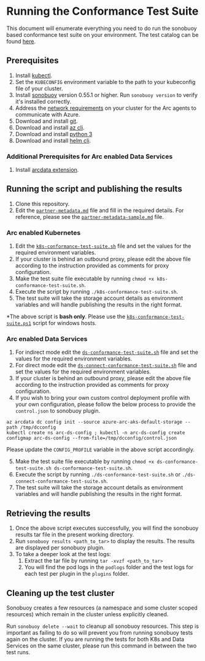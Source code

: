# Running the Conformance Test Suite

This document will enumerate everything you need to do run the sonobuoy based conformance test suite on your environment. The test catalog can be found [here](catalog.md).

## Prerequisites

1. Install [kubectl](https://kubernetes.io/docs/tasks/tools/#kubectl).
2. Set the `KUBECONFIG` environment variable to the path to your kubeconfig file of your cluster.
3. Install [sonobuoy](https://github.com/vmware-tanzu/sonobuoy#installation) version 0.55.1 or higher. Run `sonobuoy version` to verify it's installed correctly.
4. Address the [network requirements](https://docs.microsoft.com/en-us/azure/azure-arc/kubernetes/quickstart-connect-cluster#meet-network-requirements) on your cluster for the Arc agents to communicate with Azure.
5. Download and install [git](https://git-scm.com/downloads).
6. Download and install [az cli](https://docs.microsoft.com/en-us/cli/azure/install-azure-cli).
7. Download and install [python 3](https://www.python.org/downloads)
8. Download and install [helm cli](https://v3-1-0.helm.sh/docs/intro/install/).

### Additional Prerequisites for Arc enabled Data Services

1. Install [arcdata extension](https://docs.microsoft.com/en-us/azure/azure-arc/data/release-notes).

## Running the script and publishing the results

1. Clone this repository.
2. Edit the [`partner-metadata.md`](partner-metadata.md) file and fill in the required details. For reference, please see the [`partner-metadata-sample.md`](partner-metadata-sample.md) file.

### Arc enabled Kubernetes
1. Edit the [`k8s-conformance-test-suite.sh`](k8s-conformance-test-suite.sh) file and set the values for the required environment variables.
2. If your cluster is behind an outbound proxy, please edit the above file according to the instruction provided as comments for proxy configuration.
3. Make the test suite file executable by running `chmod +x k8s-conformance-test-suite.sh`.
4. Execute the script by running `./k8s-conformance-test-suite.sh`.
5. The test suite will take the storage account details as environment variables and will handle publishing the results in the right format.

*The above script is **bash only**. Please use the [`k8s-conformance-test-suite.ps1`](k8s-conformance-test-suite.ps1) script for windows hosts.

### Arc enabled Data Services
1. For indirect mode edit the [`ds-conformance-test-suite.sh`](ds-conformance-test-suite.sh) file and set the values for the required environment variables.
2. For direct mode edit the [`ds-connect-conformance-test-suite.sh`](ds-connect-conformance-test-suite.sh) file and set the values for the required environment variables.
3. If your cluster is behind an outbound proxy, please edit the above file according to the instruction provided as comments for proxy configuration.
4. If you wish to bring your own custom control deployment profile with your own configuration, please follow the below process to provide the `control.json` to sonobuoy plugin.
```
az arcdata dc config init --source azure-arc-aks-default-storage --path /tmp/dcconfig
kubectl create ns arc-ds-config ; kubectl -n arc-ds-config create configmap arc-ds-config --from-file=/tmp/dcconfig/control.json
```
Please update the `CONFIG_PROFILE` variable in the above script accordingly.

5. Make the test suite file executable by running `chmod +x ds-conformance-test-suite.sh ds-conformance-test-suite.sh`.
6. Execute the script by running `./ds-conformance-test-suite.sh` or `./ds-connect-conformance-test-suite.sh`.
7. The test suite will take the storage account details as environment variables and will handle publishing the results in the right format.

## Retrieving the results

1. Once the above script executes successfully, you will find the sonobuoy results tar file in the present working directory.
2. Run `sonobuoy results <path_to_tar>` to display the results. The results are displayed per sonobuoy plugin.
3. To take a deeper look at the test logs:
    1. Extract the tar file by running `tar -xvzf <path_to_tar>`
    2. You will find the pod logs in the `podlogs` folder and the test logs for each test per plugin in the `plugins` folder.

## Cleaning up the test cluster

Sonobuoy creates a few resources (a namespace and some cluster scoped resources) which remain in the cluster unless explicitly cleaned.

Run `sonobuoy delete --wait` to cleanup all sonobuoy resources. This step is important as failing to do so will prevent you from running sonobuoy tests again on the cluster. If you are running the tests for both K8s and Data Services on the same cluster, please run this command in between the two test runs.

